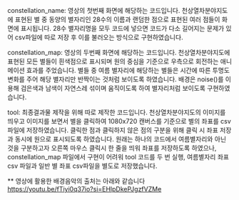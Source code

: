 constellation_name: 	영상의 첫번째 화면에 해당하는 코드입니다.
				천상열차분야지도에 표현된 별 중 동양의 별자리인 28수의 이름과 랜덤한 점으로 표현된 여러 점들이 화면에 표시됩니다.
				28수 별자리명을 모두 코드에 넣으면 코드가 다소 길어지는 문제가 있어 csv파일에 따로 저장 후 이를 불러오는 방식으로 구현하였습니다.

constellation_map: 	영상의 두번째 화면에 해당하는 코드입니다.
				천상열차분야지도에 표현된 모든 별들이 흰색점으로 표시되며 원의 중심을 기준으로 우측으로 회전하는 애니메이션 효과를 주었습니다.
				별들 중 여름 별자리에 해당하는 별들은 시간에 따른 투명도 변화를 주어 해당 별자리만 반짝이는 것처럼 보이도록 하였습니다.
				배경은 noise()를 이용해 검은색과 남색이 자연스레 섞이며 움직이도록 하여 별자리처럼 보이도록 구현하였습니다.

tool:				최종결과물 제작을 위해 따로 제작한 코드입니다.
				천상열차분야지도의 이미지를 띄우고 이미지를 보면서 별을 클릭하여 1080x720 캔버스를 기준으로 별의 좌표를 csv파일에 저장하였습니다.
				클릭한 점과 클릭하지 않은 점의 구분을 위해 클릭 시 좌표 저장과 동시에 원으로 표시되도록 하였습니다.
				원래는 하나의 코드에서 여름별자리와 아닌 것을 구분하고자 오른쪽 마우스 클릭시 한 줄을 띄워 좌표를 저장하도록 하였으나,
				constellation_map 파일에서 구현이 어려워 tool 코드를 두 번 실행, 여름별자리 좌표 csv 파일과 일반 별 좌표 csv파일을 별도로 저장했습니다.


** 영상에 활용한 배경음악의 출처는 아래와 같습니다
https://youtu.be/fTiyi0q37io?si=EHlpDkePJgzfVZMe
